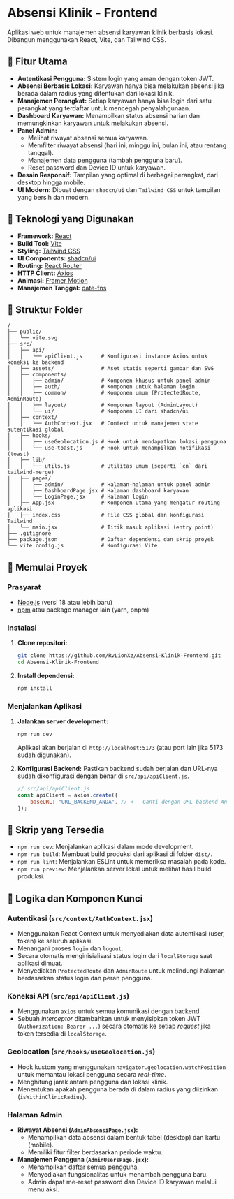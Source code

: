 # Absensi Klinik - Frontend

Aplikasi web untuk manajemen absensi karyawan klinik berbasis lokasi. Dibangun menggunakan React, Vite, dan Tailwind CSS.

## 🌟 Fitur Utama

-   **Autentikasi Pengguna:** Sistem login yang aman dengan token JWT.
-   **Absensi Berbasis Lokasi:** Karyawan hanya bisa melakukan absensi jika berada dalam radius yang ditentukan dari lokasi klinik.
-   **Manajemen Perangkat:** Setiap karyawan hanya bisa login dari satu perangkat yang terdaftar untuk mencegah penyalahgunaan.
-   **Dashboard Karyawan:** Menampilkan status absensi harian dan memungkinkan karyawan untuk melakukan absensi.
-   **Panel Admin:**
    -   Melihat riwayat absensi semua karyawan.
    -   Memfilter riwayat absensi (hari ini, minggu ini, bulan ini, atau rentang tanggal).
    -   Manajemen data pengguna (tambah pengguna baru).
    -   Reset password dan Device ID untuk karyawan.
-   **Desain Responsif:** Tampilan yang optimal di berbagai perangkat, dari desktop hingga mobile.
-   **UI Modern:** Dibuat dengan `shadcn/ui` dan `Tailwind CSS` untuk tampilan yang bersih dan modern.

## 🚀 Teknologi yang Digunakan

-   **Framework:** [React](https://reactjs.org/)
-   **Build Tool:** [Vite](https://vitejs.dev/)
-   **Styling:** [Tailwind CSS](https://tailwindcss.com/)
-   **UI Components:** [shadcn/ui](https://ui.shadcn.com/)
-   **Routing:** [React Router](https://reactrouter.com/)
-   **HTTP Client:** [Axios](https://axios-http.com/)
-   **Animasi:** [Framer Motion](https://www.framer.com/motion/)
-   **Manajemen Tanggal:** [date-fns](https://date-fns.org/)

## 📂 Struktur Folder

```
/
├── public/
│   └── vite.svg
├── src/
│   ├── api/
│   │   └── apiClient.js      # Konfigurasi instance Axios untuk koneksi ke backend
│   ├── assets/               # Aset statis seperti gambar dan SVG
│   ├── components/
│   │   ├── admin/            # Komponen khusus untuk panel admin
│   │   ├── auth/             # Komponen untuk halaman login
│   │   ├── common/           # Komponen umum (ProtectedRoute, AdminRoute)
│   │   ├── layout/           # Komponen layout (AdminLayout)
│   │   └── ui/               # Komponen UI dari shadcn/ui
│   ├── context/
│   │   └── AuthContext.jsx   # Context untuk manajemen state autentikasi global
│   ├── hooks/
│   │   ├── useGeolocation.js # Hook untuk mendapatkan lokasi pengguna
│   │   └── use-toast.js      # Hook untuk menampilkan notifikasi (toast)
│   ├── lib/
│   │   └── utils.js          # Utilitas umum (seperti `cn` dari tailwind-merge)
│   ├── pages/
│   │   ├── admin/            # Halaman-halaman untuk panel admin
│   │   ├── DashboardPage.jsx # Halaman dashboard karyawan
│   │   └── LoginPage.jsx     # Halaman login
│   ├── App.jsx               # Komponen utama yang mengatur routing aplikasi
│   ├── index.css             # File CSS global dan konfigurasi Tailwind
│   └── main.jsx              # Titik masuk aplikasi (entry point)
├── .gitignore
├── package.json              # Daftar dependensi dan skrip proyek
└── vite.config.js            # Konfigurasi Vite
```

## 🏁 Memulai Proyek

### Prasyarat

-   [Node.js](https://nodejs.org/) (versi 18 atau lebih baru)
-   [npm](https://www.npmjs.com/) atau package manager lain (yarn, pnpm)

### Instalasi

1.  **Clone repositori:**
    ```bash
    git clone https://github.com/RvLionXz/Absensi-Klinik-Frontend.git
    cd Absensi-Klinik-Frontend
    ```

2.  **Install dependensi:**
    ```bash
    npm install
    ```

### Menjalankan Aplikasi

1.  **Jalankan server development:**
    ```bash
    npm run dev
    ```
    Aplikasi akan berjalan di `http://localhost:5173` (atau port lain jika 5173 sudah digunakan).

2.  **Konfigurasi Backend:**
    Pastikan backend sudah berjalan dan URL-nya sudah dikonfigurasi dengan benar di `src/api/apiClient.js`.

    ```javascript
    // src/api/apiClient.js
    const apiClient = axios.create({
    	baseURL: "URL_BACKEND_ANDA", // <-- Ganti dengan URL backend Anda
    });
    ```

## 📜 Skrip yang Tersedia

-   `npm run dev`: Menjalankan aplikasi dalam mode development.
-   `npm run build`: Membuat build produksi dari aplikasi di folder `dist/`.
-   `npm run lint`: Menjalankan ESLint untuk memeriksa masalah pada kode.
-   `npm run preview`: Menjalankan server lokal untuk melihat hasil build produksi.

## 🧩 Logika dan Komponen Kunci

### Autentikasi (`src/context/AuthContext.jsx`)

-   Menggunakan React Context untuk menyediakan data autentikasi (user, token) ke seluruh aplikasi.
-   Menangani proses `login` dan `logout`.
-   Secara otomatis menginisialisasi status login dari `localStorage` saat aplikasi dimuat.
-   Menyediakan `ProtectedRoute` dan `AdminRoute` untuk melindungi halaman berdasarkan status login dan peran pengguna.

### Koneksi API (`src/api/apiClient.js`)

-   Menggunakan `axios` untuk semua komunikasi dengan backend.
-   Sebuah *interceptor* ditambahkan untuk menyisipkan token JWT (`Authorization: Bearer ...`) secara otomatis ke setiap *request* jika token tersedia di `localStorage`.

### Geolocation (`src/hooks/useGeolocation.js`)

-   Hook kustom yang menggunakan `navigator.geolocation.watchPosition` untuk memantau lokasi pengguna secara *real-time*.
-   Menghitung jarak antara pengguna dan lokasi klinik.
-   Menentukan apakah pengguna berada di dalam radius yang diizinkan (`isWithinClinicRadius`).

### Halaman Admin

-   **Riwayat Absensi (`AdminAbsensiPage.jsx`):**
    -   Menampilkan data absensi dalam bentuk tabel (desktop) dan kartu (mobile).
    -   Memiliki fitur filter berdasarkan periode waktu.
-   **Manajemen Pengguna (`AdminUsersPage.jsx`):**
    -   Menampilkan daftar semua pengguna.
    -   Menyediakan fungsionalitas untuk menambah pengguna baru.
    -   Admin dapat me-reset password dan Device ID karyawan melalui menu aksi.
